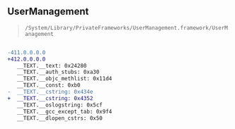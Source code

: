 ## UserManagement

> `/System/Library/PrivateFrameworks/UserManagement.framework/UserManagement`

```diff

-411.0.0.0.0
+412.0.0.0.0
   __TEXT.__text: 0x24280
   __TEXT.__auth_stubs: 0xa30
   __TEXT.__objc_methlist: 0x11d4
   __TEXT.__const: 0xb0
-  __TEXT.__cstring: 0x434e
+  __TEXT.__cstring: 0x4352
   __TEXT.__oslogstring: 0x5cf
   __TEXT.__gcc_except_tab: 0x9f4
   __TEXT.__dlopen_cstrs: 0x50

```
